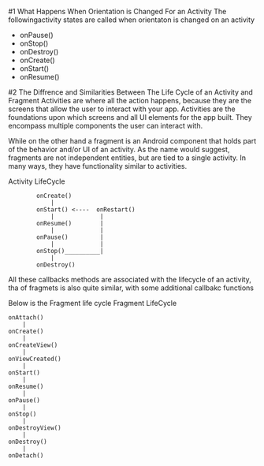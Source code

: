 #1  What Happens When Orientation is Changed For an Activity
    The followingactivity states are called when orientaton is changed on an activity

- onPause()
- onStop()
- onDestroy()
- onCreate()
- onStart()
- onResume()

#2 The Diffrence and Similarities Between The Life Cycle of an Activity and Fragment
   Activities are where all the action happens, because they are the screens that allow the user to interact with your app.
   Activities are the foundations upon which screens and all UI elements for the app built. They encompass multiple components the user can interact with.
    
   While on the other hand a fragment is an Android component that holds part of the behavior and/or UI of an activity. As the name would suggest, fragments are       not independent entities, but are tied to a single activity. In many ways, they have functionality similar to activities.

   Activity LifeCycle                          

            onCreate()                                     
                |                                            
            onStart() <----  onRestart()                   
                |             |                                
            onResume()        |                            
                |             |                                
            onPause()         |                           
                |             |                               
            onStop()__________|                           
                |                                            
            onDestroy()
            
   All these callbacks methods are associated with the lifecycle of an activity, tha of fragmets is also quite similar, with some additional callbakc functions
    
   Below is the Fragment life cycle
   Fragment LifeCycle

    onAttach()
        |
    onCreate()
        |
    onCreateView()
        |
    onViewCreated()
        |
    onStart()
        |
    onResume()
        |
    onPause()
        |
    onStop()
        |
    onDestroyView()
        |
    onDestroy()
        |
    onDetach()
